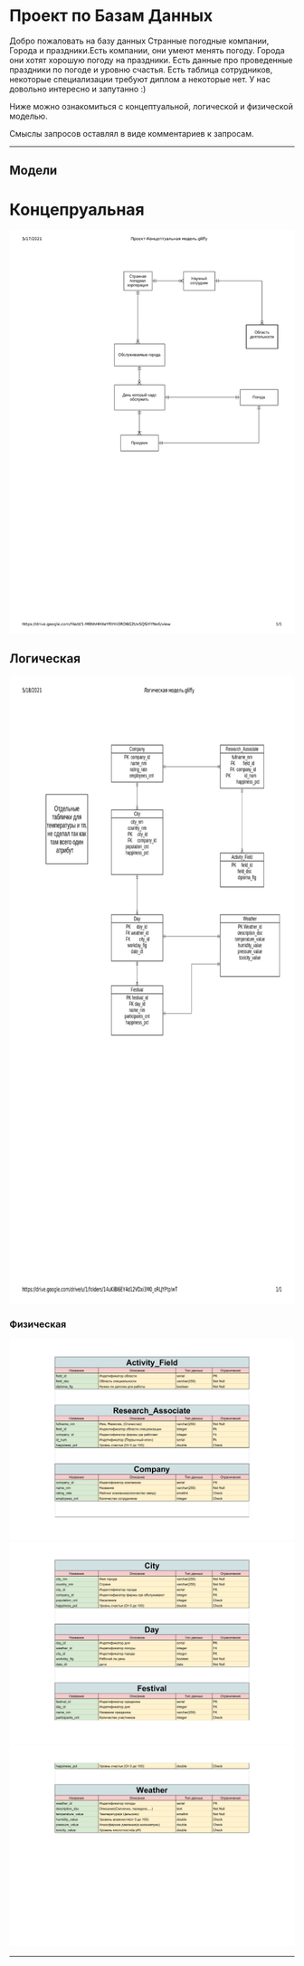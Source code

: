 **Проект по Базам Данных**
==================================================================================

Добро пожаловать на базу данных Странные погодные компании, Города и праздники.Есть компании, они умеют менять погоду. Города они хотят хорошую погоду на праздники. Есть данные про проведенные праздники по погоде и уровню счастья. Есть таблица сотрудников, некоторые специализации требуют диплом а некоторые нет. У нас довольно интересно и запутанно :)

Ниже можно ознакомиться с концептуальной, логической и физической моделью.

Смыслы запросов оставлял в виде комментариев к запросам.

***

**Модели**
-----------------------------

# Концепруальная

<img src="/Models/concept.jpg" alt="">

## Логическая

<img src="/Models/logic.jpg" width="1000" height="1110" alt="">

### Физическая

<img src="Models/phys1.jpg" alt="">
<img src="Models/phys2.jpg" alt="">
<img src="Models/phys3.jpg" alt="">

***
